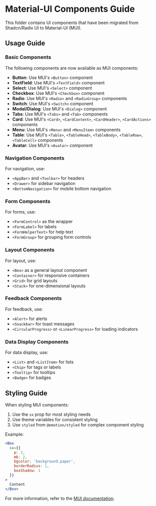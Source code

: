 # Material-UI Components Guide

This folder contains UI components that have been migrated from Shadcn/Radix UI to Material-UI (MUI).

## Usage Guide

### Basic Components

The following components are now available as MUI components:

- **Button**: Use MUI's `<Button>` component
- **TextField**: Use MUI's `<TextField>` component
- **Select**: Use MUI's `<Select>` component
- **Checkbox**: Use MUI's `<Checkbox>` component
- **Radio**: Use MUI's `<Radio>` and `<RadioGroup>` components
- **Switch**: Use MUI's `<Switch>` component
- **Modal/Dialog**: Use MUI's `<Dialog>` component
- **Tabs**: Use MUI's `<Tabs>` and `<Tab>` components
- **Card**: Use MUI's `<Card>`, `<CardContent>`, `<CardHeader>`, `<CardActions>` components
- **Menu**: Use MUI's `<Menu>` and `<MenuItem>` components
- **Table**: Use MUI's `<Table>`, `<TableHead>`, `<TableBody>`, `<TableRow>`, `<TableCell>` components
- **Avatar**: Use MUI's `<Avatar>` component

### Navigation Components

For navigation, use:
- `<AppBar>` and `<Toolbar>` for headers
- `<Drawer>` for sidebar navigation
- `<BottomNavigation>` for mobile bottom navigation

### Form Components

For forms, use:
- `<FormControl>` as the wrapper
- `<FormLabel>` for labels
- `<FormHelperText>` for help text
- `<FormGroup>` for grouping form controls

### Layout Components

For layout, use:
- `<Box>` as a general layout component
- `<Container>` for responsive containers
- `<Grid>` for grid layouts
- `<Stack>` for one-dimensional layouts

### Feedback Components

For feedback, use:
- `<Alert>` for alerts
- `<Snackbar>` for toast messages
- `<CircularProgress>` or `<LinearProgress>` for loading indicators

### Data Display Components

For data display, use:
- `<List>` and `<ListItem>` for lists
- `<Chip>` for tags or labels
- `<Tooltip>` for tooltips
- `<Badge>` for badges

## Styling Guide

When styling MUI components:

1. Use the `sx` prop for most styling needs
2. Use theme variables for consistent styling
3. Use `styled` from `@emotion/styled` for complex component styling

Example:
```jsx
<Box
  sx={{
    p: 2,
    mb: 2,
    bgcolor: 'background.paper',
    borderRadius: 1,
    boxShadow: 1
  }}
>
  Content
</Box>
```

For more information, refer to the [MUI documentation](https://mui.com/material-ui/getting-started/overview/).

